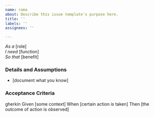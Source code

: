 ```yaml
---
name: rama
about: Describe this issue template's purpose here.
title: ''
labels: ''
assignees: ''

---
```


*As a* [role]  
 *I need* [function]  
 *So that* [benefit]  
   
 ### Details and Assumptions
 * [document what you know]
   
 ### Acceptance Criteria  
   
 gherkin
 Given [some context]
 When [certain action is taken]
 Then [the outcome of action is observed]
